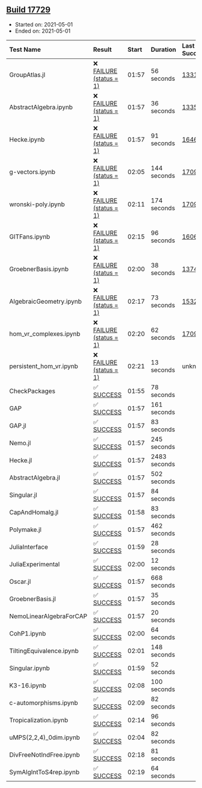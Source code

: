 ## [Build 17729](https://oscarci.mathematik.uni-kl.de/job/oscar/17729/)

* Started on: 2021-05-01
* Ended on: 2021-05-01

| Test Name    | Result | Start | Duration | Last Success | First Failure |
|:-------------|:-------|:------|:---------|:-------------|:--------------|
| GroupAtlas.jl | ❌ [FAILURE (status = 1)](https://oscarci.mathematik.uni-kl.de/job/oscar/17729/artifact/logs/build-17729/GroupAtlas.jl.log) | 01:57 | 56 seconds | [13311](https://oscarci.mathematik.uni-kl.de/job/oscar/13311/) | [13312](https://oscarci.mathematik.uni-kl.de/job/oscar/13312/) |
| AbstractAlgebra.ipynb | ❌ [FAILURE (status = 1)](https://oscarci.mathematik.uni-kl.de/job/oscar/17729/artifact/logs/build-17729/AbstractAlgebra.ipynb.log) | 01:57 | 36 seconds | [13355](https://oscarci.mathematik.uni-kl.de/job/oscar/13355/) | [13356](https://oscarci.mathematik.uni-kl.de/job/oscar/13356/) |
| Hecke.ipynb | ❌ [FAILURE (status = 1)](https://oscarci.mathematik.uni-kl.de/job/oscar/17729/artifact/logs/build-17729/Hecke.ipynb.log) | 01:57 | 91 seconds | [16463](https://oscarci.mathematik.uni-kl.de/job/oscar/16463/) | [16464](https://oscarci.mathematik.uni-kl.de/job/oscar/16464/) |
| g-vectors.ipynb | ❌ [FAILURE (status = 1)](https://oscarci.mathematik.uni-kl.de/job/oscar/17729/artifact/logs/build-17729/g-vectors.ipynb.log) | 02:05 | 144 seconds | [17099](https://oscarci.mathematik.uni-kl.de/job/oscar/17099/) | [17100](https://oscarci.mathematik.uni-kl.de/job/oscar/17100/) |
| wronski-poly.ipynb | ❌ [FAILURE (status = 1)](https://oscarci.mathematik.uni-kl.de/job/oscar/17729/artifact/logs/build-17729/wronski-poly.ipynb.log) | 02:11 | 174 seconds | [17098](https://oscarci.mathematik.uni-kl.de/job/oscar/17098/) | [17099](https://oscarci.mathematik.uni-kl.de/job/oscar/17099/) |
| GITFans.ipynb | ❌ [FAILURE (status = 1)](https://oscarci.mathematik.uni-kl.de/job/oscar/17729/artifact/logs/build-17729/GITFans.ipynb.log) | 02:15 | 96 seconds | [16068](https://oscarci.mathematik.uni-kl.de/job/oscar/16068/) | [16069](https://oscarci.mathematik.uni-kl.de/job/oscar/16069/) |
| GroebnerBasis.ipynb | ❌ [FAILURE (status = 1)](https://oscarci.mathematik.uni-kl.de/job/oscar/17729/artifact/logs/build-17729/GroebnerBasis.ipynb.log) | 02:00 | 38 seconds | [13748](https://oscarci.mathematik.uni-kl.de/job/oscar/13748/) | [13749](https://oscarci.mathematik.uni-kl.de/job/oscar/13749/) |
| AlgebraicGeometry.ipynb | ❌ [FAILURE (status = 1)](https://oscarci.mathematik.uni-kl.de/job/oscar/17729/artifact/logs/build-17729/AlgebraicGeometry.ipynb.log) | 02:17 | 73 seconds | [15322](https://oscarci.mathematik.uni-kl.de/job/oscar/15322/) | [15323](https://oscarci.mathematik.uni-kl.de/job/oscar/15323/) |
| hom_vr_complexes.ipynb | ❌ [FAILURE (status = 1)](https://oscarci.mathematik.uni-kl.de/job/oscar/17729/artifact/logs/build-17729/hom_vr_complexes.ipynb.log) | 02:20 | 62 seconds | [17099](https://oscarci.mathematik.uni-kl.de/job/oscar/17099/) | [17100](https://oscarci.mathematik.uni-kl.de/job/oscar/17100/) |
| persistent_hom_vr.ipynb | ❌ [FAILURE (status = 1)](https://oscarci.mathematik.uni-kl.de/job/oscar/17729/artifact/logs/build-17729/persistent_hom_vr.ipynb.log) | 02:21 | 13 seconds | unknown | unknown |
| CheckPackages | ✅ [SUCCESS](https://oscarci.mathematik.uni-kl.de/job/oscar/17729/artifact/logs/build-17729/CheckPackages.log) | 01:55 | 78 seconds |  |  |
| GAP | ✅ [SUCCESS](https://oscarci.mathematik.uni-kl.de/job/oscar/17729/artifact/logs/build-17729/GAP.log) | 01:57 | 161 seconds |  |  |
| GAP.jl | ✅ [SUCCESS](https://oscarci.mathematik.uni-kl.de/job/oscar/17729/artifact/logs/build-17729/GAP.jl.log) | 01:57 | 83 seconds |  |  |
| Nemo.jl | ✅ [SUCCESS](https://oscarci.mathematik.uni-kl.de/job/oscar/17729/artifact/logs/build-17729/Nemo.jl.log) | 01:57 | 245 seconds |  |  |
| Hecke.jl | ✅ [SUCCESS](https://oscarci.mathematik.uni-kl.de/job/oscar/17729/artifact/logs/build-17729/Hecke.jl.log) | 01:57 | 2483 seconds |  |  |
| AbstractAlgebra.jl | ✅ [SUCCESS](https://oscarci.mathematik.uni-kl.de/job/oscar/17729/artifact/logs/build-17729/AbstractAlgebra.jl.log) | 01:57 | 502 seconds |  |  |
| Singular.jl | ✅ [SUCCESS](https://oscarci.mathematik.uni-kl.de/job/oscar/17729/artifact/logs/build-17729/Singular.jl.log) | 01:57 | 84 seconds |  |  |
| CapAndHomalg.jl | ✅ [SUCCESS](https://oscarci.mathematik.uni-kl.de/job/oscar/17729/artifact/logs/build-17729/CapAndHomalg.jl.log) | 01:58 | 83 seconds |  |  |
| Polymake.jl | ✅ [SUCCESS](https://oscarci.mathematik.uni-kl.de/job/oscar/17729/artifact/logs/build-17729/Polymake.jl.log) | 01:57 | 462 seconds |  |  |
| JuliaInterface | ✅ [SUCCESS](https://oscarci.mathematik.uni-kl.de/job/oscar/17729/artifact/logs/build-17729/JuliaInterface.log) | 01:59 | 28 seconds |  |  |
| JuliaExperimental | ✅ [SUCCESS](https://oscarci.mathematik.uni-kl.de/job/oscar/17729/artifact/logs/build-17729/JuliaExperimental.log) | 02:00 | 12 seconds |  |  |
| Oscar.jl | ✅ [SUCCESS](https://oscarci.mathematik.uni-kl.de/job/oscar/17729/artifact/logs/build-17729/Oscar.jl.log) | 01:57 | 668 seconds |  |  |
| GroebnerBasis.jl | ✅ [SUCCESS](https://oscarci.mathematik.uni-kl.de/job/oscar/17729/artifact/logs/build-17729/GroebnerBasis.jl.log) | 01:57 | 35 seconds |  |  |
| NemoLinearAlgebraForCAP | ✅ [SUCCESS](https://oscarci.mathematik.uni-kl.de/job/oscar/17729/artifact/logs/build-17729/NemoLinearAlgebraForCAP.log) | 01:57 | 20 seconds |  |  |
| CohP1.ipynb | ✅ [SUCCESS](https://oscarci.mathematik.uni-kl.de/job/oscar/17729/artifact/logs/build-17729/CohP1.ipynb.log) | 02:00 | 64 seconds |  |  |
| TiltingEquivalence.ipynb | ✅ [SUCCESS](https://oscarci.mathematik.uni-kl.de/job/oscar/17729/artifact/logs/build-17729/TiltingEquivalence.ipynb.log) | 02:01 | 148 seconds |  |  |
| Singular.ipynb | ✅ [SUCCESS](https://oscarci.mathematik.uni-kl.de/job/oscar/17729/artifact/logs/build-17729/Singular.ipynb.log) | 01:59 | 52 seconds |  |  |
| K3-16.ipynb | ✅ [SUCCESS](https://oscarci.mathematik.uni-kl.de/job/oscar/17729/artifact/logs/build-17729/K3-16.ipynb.log) | 02:08 | 100 seconds |  |  |
| c-automorphisms.ipynb | ✅ [SUCCESS](https://oscarci.mathematik.uni-kl.de/job/oscar/17729/artifact/logs/build-17729/c-automorphisms.ipynb.log) | 02:09 | 82 seconds |  |  |
| Tropicalization.ipynb | ✅ [SUCCESS](https://oscarci.mathematik.uni-kl.de/job/oscar/17729/artifact/logs/build-17729/Tropicalization.ipynb.log) | 02:14 | 96 seconds |  |  |
| uMPS(2,2,4)_0dim.ipynb | ✅ [SUCCESS](https://oscarci.mathematik.uni-kl.de/job/oscar/17729/artifact/logs/build-17729/uMPS-2-2-4-_0dim.ipynb.log) | 02:04 | 82 seconds |  |  |
| DivFreeNotIndFree.ipynb | ✅ [SUCCESS](https://oscarci.mathematik.uni-kl.de/job/oscar/17729/artifact/logs/build-17729/DivFreeNotIndFree.ipynb.log) | 02:18 | 81 seconds |  |  |
| SymAlgIntToS4rep.ipynb | ✅ [SUCCESS](https://oscarci.mathematik.uni-kl.de/job/oscar/17729/artifact/logs/build-17729/SymAlgIntToS4rep.ipynb.log) | 02:19 | 64 seconds |  |  |

